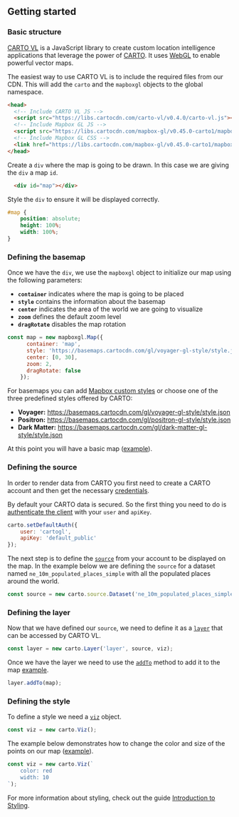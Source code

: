 ## Getting started

### Basic structure

[CARTO VL](https://github.com/cartodb/carto-vl) is a JavaScript library to create custom location intelligence applications that leverage the power of [CARTO](https://carto.com/). It uses [WebGL](https://www.khronos.org/webgl/) to enable powerful vector maps.

The easiest way to use CARTO VL is to include the required files from our CDN. This will add the `carto` and the `mapboxgl` objects to the global namespace.

```html
<head>
  <!-- Include CARTO VL JS -->
  <script src="https://libs.cartocdn.com/carto-vl/v0.4.0/carto-vl.js"></script>
  <!-- Include Mapbox GL JS -->
  <script src="https://libs.cartocdn.com/mapbox-gl/v0.45.0-carto1/mapbox-gl.js"></script>
  <!-- Include Mapbox GL CSS -->
  <link href="https://libs.cartocdn.com/mapbox-gl/v0.45.0-carto1/mapbox-gl.css" rel="stylesheet" />
</head>
```

Create a `div` where the map is going to be drawn. In this case we are giving the `div` a map `id`.

```html
  <div id="map"></div>
```

Style the `div` to ensure it will be displayed correctly.

```css
#map {
    position: absolute;
    height: 100%;
    width: 100%;
}
```

### Defining the basemap

Once we have the `div`, we use the `mapboxgl` object to initialize our map using the following parameters:

- **`container`** indicates where the map is going to be placed
- **`style`** contains the information about the basemap
- **`center`** indicates the area of the world we are going to visualize
- **`zoom`** defines the default zoom level
- **`dragRotate`** disables the map rotation

```js
const map = new mapboxgl.Map({
      container: 'map',
      style: 'https://basemaps.cartocdn.com/gl/voyager-gl-style/style.json',
      center: [0, 30],
      zoom: 2,
      dragRotate: false
    });
```

For basemaps you can add [Mapbox custom styles](https://www.mapbox.com/mapbox-gl-js/style-spec/) or choose one of the three predefined styles offered by CARTO:

- **Voyager:** https://basemaps.cartocdn.com/gl/voyager-gl-style/style.json
- **Positron:** https://basemaps.cartocdn.com/gl/positron-gl-style/style.json
- **Dark Matter:** https://basemaps.cartocdn.com/gl/dark-matter-gl-style/style.json

At this point you will have a basic map ([example](http://carto.com/developers/carto-vl/examples/maps/guides/getting-started/basemap.html)).

### Defining the source

In order to render data from CARTO you first need to create a CARTO account and then get the necessary [credentials](https://carto.com/developers/fundamentals/authorization/).

By default your CARTO data is secured. So the first thing you need to do is [authenticate the client](https://carto.com/developers/carto-vl/reference/#cartosetdefaultauth) with your `user` and `apiKey`.

```js
carto.setDefaultAuth({
    user: 'cartogl',
    apiKey: 'default_public'
});
```

The next step is to define the [`source`](https://carto.com/developers/carto-vl/reference/#cartosourcedataset) from your account to be displayed on the map. In the example below we are defining the `source` for a dataset named `ne_10m_populated_places_simple` with all the populated places around the world.

```js
const source = new carto.source.Dataset('ne_10m_populated_places_simple');
```

### Defining the layer

Now that we have defined our `source`, we need to define it as a [`layer`](https://carto.com/developers/carto-vl/reference/#cartolayer) that can be accessed by CARTO VL.

```js
const layer = new carto.Layer('layer', source, viz);
```

Once we have the layer we need to use the [`addTo`](https://carto.com/developers/carto-vl/reference/#cartolayeraddto) method to add it to the map [example](http://carto.com/developers/carto-vl/examples/maps/guides/getting-started/addingData.html).

```js
layer.addTo(map);
```

### Defining the style

To define a style we need a [`viz`](https://carto.com/developers/carto-vl/reference/#cartoviz) object.

```js
const viz = new carto.Viz();
```

The example below demonstrates how to change the color and size of the points on our map ([example](http://carto.com/developers/carto-vl/examples/maps/guides/getting-started/basicStyling.html)).

```js
const viz = new carto.Viz(`
    color: red
    width: 10
`);
```

For more information about styling, check out the guide [Introduction to Styling](https://carto.com/developers/carto-vl/guides/introduction-to-styling/).
